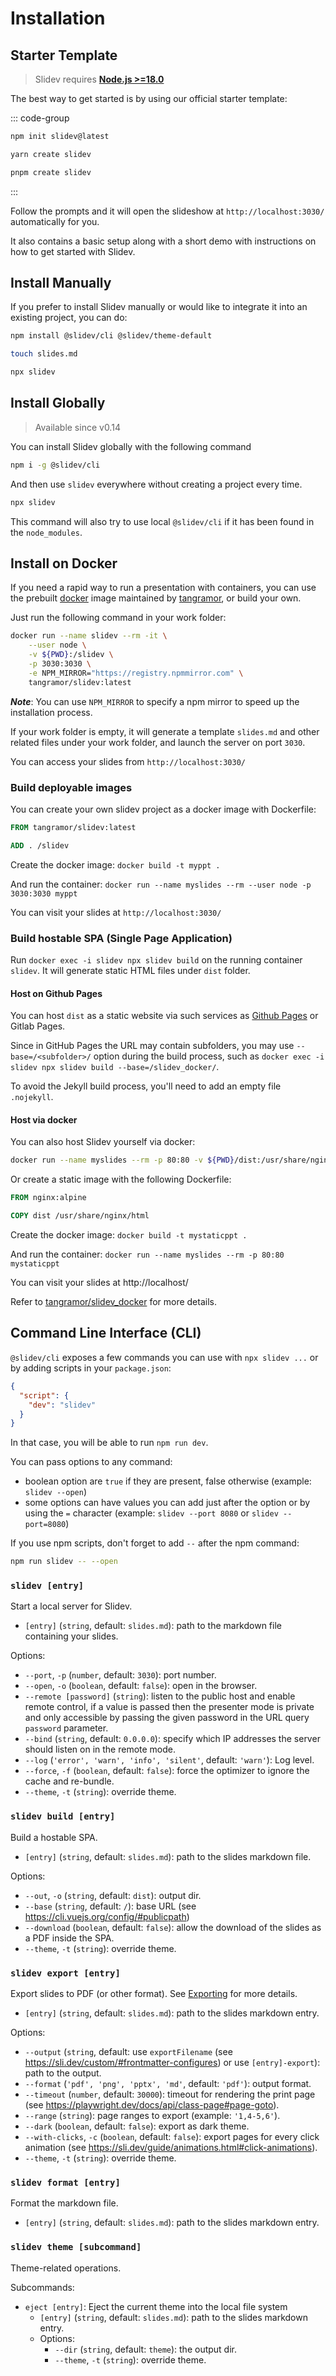 # Installation

## Starter Template

> Slidev requires [**Node.js >=18.0**](https://nodejs.org/)

The best way to get started is by using our official starter template:

::: code-group

```bash [npm]
npm init slidev@latest
```

```bash [yarn]
yarn create slidev
```

```bash [pnpm]
pnpm create slidev
```

:::

Follow the prompts and it will open the slideshow at `http://localhost:3030/` automatically for you.

It also contains a basic setup along with a short demo with instructions on how to get started with Slidev.

## Install Manually

If you prefer to install Slidev manually or would like to integrate it into an existing project, you can do:

```bash
npm install @slidev/cli @slidev/theme-default
```

```bash
touch slides.md
```

```bash
npx slidev
```

## Install Globally

> Available since v0.14

You can install Slidev globally with the following command

```bash
npm i -g @slidev/cli
```

And then use `slidev` everywhere without creating a project every time.

```bash
npx slidev
```

This command will also try to use local `@slidev/cli` if it has been found in the `node_modules`.

## Install on Docker

If you need a rapid way to run a presentation with containers, you can use the prebuilt [docker](https://hub.docker.com/r/tangramor/slidev) image maintained by [tangramor](https://github.com/tangramor), or build your own.

Just run the following command in your work folder:

```bash
docker run --name slidev --rm -it \
    --user node \
    -v ${PWD}:/slidev \
    -p 3030:3030 \
    -e NPM_MIRROR="https://registry.npmmirror.com" \
    tangramor/slidev:latest
```

**_Note_**: You can use `NPM_MIRROR` to specify a npm mirror to speed up the installation process.

If your work folder is empty, it will generate a template `slides.md` and other related files under your work folder, and launch the server on port `3030`.

You can access your slides from `http://localhost:3030/`

### Build deployable images

You can create your own slidev project as a docker image with Dockerfile:

```Dockerfile
FROM tangramor/slidev:latest

ADD . /slidev
```

Create the docker image: `docker build -t myppt .`

And run the container: `docker run --name myslides --rm --user node -p 3030:3030 myppt`

You can visit your slides at `http://localhost:3030/`

### Build hostable SPA (Single Page Application)

Run `docker exec -i slidev npx slidev build` on the running container `slidev`. It will generate static HTML files under `dist` folder.

#### Host on Github Pages

You can host `dist` as a static website via such services as [Github Pages](https://tangramor.github.io/slidev_docker/) or Gitlab Pages.

Since in GitHub Pages the URL may contain subfolders, you may use `--base=/<subfolder>/` option during the build process, such as `docker exec -i slidev npx slidev build --base=/slidev_docker/`.

To avoid the Jekyll build process, you'll need to add an empty file `.nojekyll`.

#### Host via docker

You can also host Slidev yourself via docker:

```bash
docker run --name myslides --rm -p 80:80 -v ${PWD}/dist:/usr/share/nginx/html nginx:alpine
```

Or create a static image with the following Dockerfile:

```Dockerfile
FROM nginx:alpine

COPY dist /usr/share/nginx/html
```

Create the docker image: `docker build -t mystaticppt .`

And run the container: `docker run --name myslides --rm -p 80:80 mystaticppt`

You can visit your slides at http://localhost/

Refer to [tangramor/slidev_docker](https://github.com/tangramor/slidev_docker) for more details.

## Command Line Interface (CLI)

`@slidev/cli` exposes a few commands you can use with `npx slidev ...` or by adding scripts in your `package.json`:

```json
{
  "script": {
    "dev": "slidev"
  }
}
```

In that case, you will be able to run `npm run dev`.

You can pass options to any command:

- boolean option are `true` if they are present, false otherwise (example: `slidev --open`)
- some options can have values you can add just after the option or by using the `=` character (example: `slidev --port 8080` or `slidev --port=8080`)

If you use npm scripts, don't forget to add `--` after the npm command:

```bash
npm run slidev -- --open
```

### `slidev [entry]`

Start a local server for Slidev.

- `[entry]` (`string`, default: `slides.md`): path to the markdown file containing your slides.

Options:

- `--port`, `-p` (`number`, default: `3030`): port number.
- `--open`, `-o` (`boolean`, default: `false`): open in the browser.
- `--remote [password]` (`string`): listen to the public host and enable remote control, if a value is passed then the presenter mode is private and only accessible by passing the given password in the URL query `password` parameter.
- `--bind` (`string`, default: `0.0.0.0`): specify which IP addresses the server should listen on in the remote mode.
- `--log` (`'error', 'warn', 'info', 'silent'`, default: `'warn'`): Log level.
- `--force`, `-f` (`boolean`, default: `false`): force the optimizer to ignore the cache and re-bundle.
- `--theme`, `-t` (`string`): override theme.

### `slidev build [entry]`

Build a hostable SPA.

- `[entry]` (`string`, default: `slides.md`): path to the slides markdown file.

Options:

- `--out`, `-o` (`string`, default: `dist`): output dir.
- `--base` (`string`, default: `/`): base URL (see https://cli.vuejs.org/config/#publicpath)
- `--download` (`boolean`, default: `false`): allow the download of the slides as a PDF inside the SPA.
- `--theme`, `-t` (`string`): override theme.

### `slidev export [entry]`

Export slides to PDF (or other format). See [Exporting](/guide/exporting.html) for more details.

- `[entry]` (`string`, default: `slides.md`): path to the slides markdown entry.

Options:

- `--output` (`string`, default: use `exportFilename` (see https://sli.dev/custom/#frontmatter-configures) or use `[entry]-export`): path to the output.
- `--format` (`'pdf', 'png', 'pptx', 'md'`, default: `'pdf'`): output format.
- `--timeout` (`number`, default: `30000`): timeout for rendering the print page (see https://playwright.dev/docs/api/class-page#page-goto).
- `--range` (`string`): page ranges to export (example: `'1,4-5,6'`).
- `--dark` (`boolean`, default: `false`): export as dark theme.
- `--with-clicks`, `-c` (`boolean`, default: `false`): export pages for every click animation (see https://sli.dev/guide/animations.html#click-animations).
- `--theme`, `-t` (`string`): override theme.

### `slidev format [entry]`

Format the markdown file.

- `[entry]` (`string`, default: `slides.md`): path to the slides markdown entry.

### `slidev theme [subcommand]`

Theme-related operations.

Subcommands:

- `eject [entry]`: Eject the current theme into the local file system
  - `[entry]` (`string`, default: `slides.md`): path to the slides markdown entry.
  - Options:
    - `--dir` (`string`, default: `theme`): the output dir.
    - `--theme`, `-t` (`string`): override theme.
